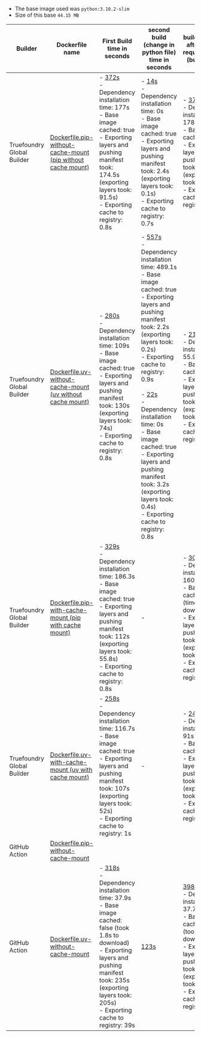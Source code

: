 - The base image used was `python:3.10.2-slim`
- Size of this base `44.15 MB`

| Builder             | Dockerfile name | First Build time in seconds                 | second build (change in python file) time in seconds          | build in seconds after updating requirements.txt (build + push) |
|---------------------------|----------------|---------------------------------------------|---------------------------------------------------------------|------------------------------------------------------------|
| Truefoundry Global Builder | [Dockerfile.pip-without-cache-mount (pip without cache mount)](https://github.com/truefoundry/docker-build-test/blob/main/Dockerfile.pip-without-cache-mount)           | - [372s](https://github.com/truefoundry/docker-build-test/blob/main/config-and-logs/first-build-with-pip-without-cache-mnt.txt)<br>- Dependency installation time: 177s <br>-  Base image cached: true <br>-  Exporting layers and pushing manifest took: 174.5s (exporting layers took: 91.5s) <br>-  Exporting cache to registry: 0.8s <br> | - [14s](https://github.com/truefoundry/docker-build-test/blob/main/config-and-logs/second-build-with-pip-without-cache-mnt-after-python-file-change.txt)<br>- Dependency installation time: 0s <br>-  Base image cached: true  <br>-  Exporting layers and pushing manifest took: 2.4s (exporting layers took: 0.1s) <br>-  Exporting cache to registry: 0.7s <br>      | - [378](https://github.com/truefoundry/docker-build-test/blob/main/config-and-logs/third-build-with-pip-without-cache-mount-after-updating-requirements.txt)<br>- Dependency installation time: 178.9s <br>-  Base image cached: true <br>-  Exporting layers and pushing manifest took: 170s (exporting layers took: 90s) <br>-  Exporting cache to registry: 0.7s <br> | 
| Truefoundry Global Builder | [Dockerfile.uv-without-cache-mount (uv without cache mount)](https://github.com/truefoundry/docker-build-test/blob/main/Dockerfile.uv-with-cache-mount)                | - [280s](https://github.com/truefoundry/docker-build-test/blob/main/config-and-logs/first-build-with-uv-without-cache-mnt.txt)<br>- Dependency installation time: 109s <br>-  Base image cached: true <br>-  Exporting layers and pushing manifest took: 130s (exporting layers took: 74s) <br>-  Exporting cache to registry: 0.8s <br> | - [557s](https://internal.devtest.truefoundry.tech/deployments/cm3h49rir045n01qig6jl25fs?tab=deployments&logs=cm3h5mr55062g01of8v7yclex)<br>- Dependency installation time: 489.1s <br>-  Base image cached: true  <br>-  Exporting layers and pushing manifest took: 2.2s (exporting layers took: 0.2s) <br>-  Exporting cache to registry: 0.9s <br><br>- [22s](https://github.com/truefoundry/docker-build-test/blob/main/config-and-logs/second-build-with-uv-without-cache-mnt-after-python-file-change.txt)<br>- Dependency installation time: 0s <br>-  Base image cached: true  <br>-  Exporting layers and pushing manifest took: 3.2s (exporting layers took: 0.4s) <br>-  Exporting cache to registry: 0.8s <br>| - [215s](https://github.com/truefoundry/docker-build-test/blob/main/config-and-logs/third-build-with-uv-without-cache-mount-after-updating-requirements.txt)<br>- Dependency installation time: 55.9s <br>-  Base image cached: true <br>-  Exporting layers and pushing manifest took: 127s (exporting layers took: 70s) <br>-  Exporting cache to registry: 0.8s <br> | 
| Truefoundry Global Builder | [Dockerfile.pip-with-cache-mount (pip with cache mount)](https://github.com/truefoundry/docker-build-test/blob/main/Dockerfile.pip-with-cache-mount)                 | - [329s](https://github.com/truefoundry/docker-build-test/blob/main/config-and-logs/first-build-with-pip-with-cache-mnt.txt)<br>- Dependency installation time: 186.3s <br>-  Base image cached: true <br>-  Exporting layers and pushing manifest took: 112s (exporting layers took: 55.8s) <br>-  Exporting cache to registry: 0.8s <br> | -                                                                                                                                                                                                                                                                                                                                                      | - [302s](https://github.com/truefoundry/docker-build-test/blob/main/config-and-logs/second-build-with-pip-with-cache-mnt.txt)<br>- Dependency installation time: 160s <br>-  Base image cached: false (time taken to download: 1.6s) <br>-  Exporting layers and pushing manifest took: 116s (exporting layers took: 55s) <br>-  Exporting cache to registry: 2.2s <br> |
| Truefoundry Global Builder | [Dockerfile.uv-with-cache-mount (uv with cache mount)](https://github.com/truefoundry/docker-build-test/blob/main/Dockerfile.uv-with-cache-mount)                   | - [258s](https://github.com/truefoundry/docker-build-test/blob/main/config-and-logs/first-build-with-uv-with-cache-mnt.txt)<br>- Dependency installation time: 116.7s <br>-  Base image cached: true <br>-  Exporting layers and pushing manifest took: 107s (exporting layers took: 52s) <br>-  Exporting cache to registry: 1s <br> | -                                                                                                                                                                                                                                                                                                                                                      | - [245s](https://github.com/truefoundry/docker-build-test/blob/main/config-and-logs/second-build-with-uv-with-cache-mnt.txt)<br>- Dependency installation time: 91s <br>-  Base image cached: true <br>-  Exporting layers and pushing manifest took: 130s (exporting layers took: 75s) <br>-  Exporting cache to registry: 1.3s <br> |
| GitHub Action              | [Dockerfile.pip-without-cache-mount](https://github.com/truefoundry/docker-build-test/blob/main/Dockerfile.pip-without-cache-mount)                |       | | 
| GitHub Action              | [Dockerfile.uv-without-cache-mount](https://github.com/truefoundry/docker-build-test/blob/main/Dockerfile.uv-with-cache-mount)                | - [318s](https://github.com/truefoundry/docker-build-test/blob/main/config-and-logs/first-build-with-uv-github-action.txt)<br>- Dependency installation time: 37.9s <br>-  Base image cached: false (took 1.8s to download) <br>-  Exporting layers and pushing manifest took: 235s (exporting layers took: 205s) <br>-  Exporting cache to registry: 39s <br> | [123s](https://github.com/truefoundry/docker-build-test/blob/main/config-and-logs/second-build-with-uv-github-action.txt) | [398s](https://github.com/truefoundry/docker-build-test/blob/main/config-and-logs/third-build-with-uv-github-action.txt)<br>- Dependency installation time: 37.7s <br>-  Base image cached: false (took 2s to download) <br>-  Exporting layers and pushing manifest took: 309s (exporting layers took: 213s) <br>-  Exporting cache to registry: 41s <br>

